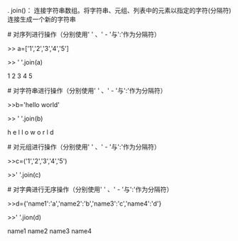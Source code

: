    . join()：    连接字符串数组。将字符串、元组、列表中的元素以指定的字符(分隔符)连接生成一个新的字符串

\# 对序列进行操作（分别使用'  ' 、' - '与':'作为分隔符）

 \>> a=['1','2','3','4','5']

\>> '  '.join(a)

1 2 3 4 5



\# 对字符串进行操作（分别使用'  ' 、' - '与':'作为分隔符）

\>>b='hello world'

\>> '  '.join(b)

h e l l o   w o r l d



\# 对元组进行操作（分别使用'  ' 、' - '与':'作为分隔符）

\>>c=('1','2','3','4','5')

\>>'  '.join(c)



\# 对字典进行无序操作（分别使用'  ' 、' - '与':'作为分隔符）

\>>d={'name1':'a','name2':'b','name3':'c','name4':'d'}

\>>'  '.jion(d)

name1 name2 name3 name4



